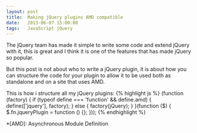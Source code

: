 ```yaml
---
layout: post
title:  Making jQuery plugins AMD compatible
date:   2013-06-07 15:00:00
tags:   JavaScript jQuery
---
```


The jQuery team has made it simple to write some code and extend jQuery with it, this is great and I think it is one of the features that has made jQuery so popular.

But this post is not about who to write a jQuery plugin, it is about how you can structure the code for your plugin to allow it to be used both as standalone and on a site that uses AMD.

This is how i structure all my jQuery plugins:
{% highlight js %}
(function (factory) {
  if (typeof define === 'function' && define.amd) {
    define(['jquery'], factory);
  } else {
    factory(jQuery);
  }
}(function ($) {
    $.fn.jqueryPlugin = function () {};
}));
{% endhighlight %}

*[AMD]:     Asynchronous Module Definition